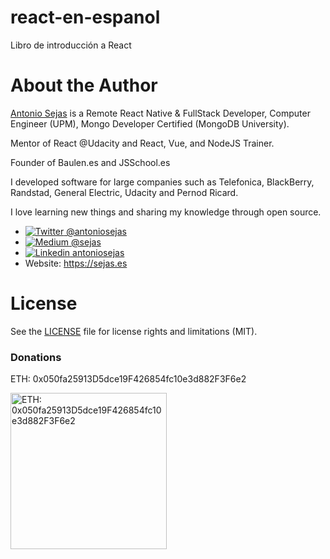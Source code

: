 # react-en-espanol
Libro de introducción a React

# About the Author
[Antonio Sejas](https://sejas.es) is a Remote React Native & FullStack Developer, Computer Engineer (UPM), Mongo Developer Certified (MongoDB University).

Mentor of React @Udacity and React, Vue, and NodeJS Trainer.

Founder of Baulen.es and JSSchool.es

I developed software for large companies such as Telefonica, BlackBerry, Randstad, General Electric, Udacity and Pernod Ricard.

I love learning new things and sharing my knowledge through open source.

- [![Twitter](https://raw.githubusercontent.com/adamfairhead/webicons/master/webicons/webicon-twitter-s.png) @antoniosejas](http://bit.ly/2A1yeOT)
- [![Medium](https://raw.githubusercontent.com/adamfairhead/webicons/master/webicons/webicon-medium-s.png) @sejas](http://bit.ly/2NyXDBw)
- [![Linkedin](https://raw.githubusercontent.com/adamfairhead/webicons/master/webicons/webicon-linkedin-s.png) antoniosejas](http://bit.ly/2LghNDK)
- Website: https://sejas.es


# License
See the [LICENSE](LICENSE) file for license rights and limitations (MIT).

### Donations
ETH: 0x050fa25913D5dce19F426854fc10e3d882F3F6e2

<img src="https://sejas.es/img/0x050fa25913D5dce19F426854fc10e3d882F3F6e2.png" alt="ETH: 0x050fa25913D5dce19F426854fc10e3d882F3F6e2" width="250" height="250" />
